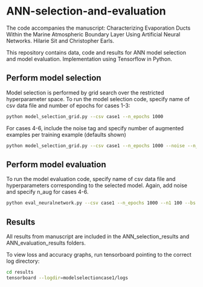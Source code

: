 # ANN-selection-and-evaluation

The code accompanies the manuscript: Characterizing Evaporation Ducts Within the Marine Atmospheric Boundary Layer Using Artificial Neural Networks. Hilarie Sit and Christopher Earls.

This repository contains data, code and results for ANN model selection and model evaluation. Implementation using Tensorflow in Python.

## Perform model selection
Model selection is performed by grid search over the restricted hyperparameter space. 
To run the model selection code, specify name of csv data file and number of epochs for cases 1-3:
```bash
python model_selection_grid.py --csv case1 --n_epochs 1000
```
For cases 4-6, include the noise tag and specify number of augmented examples per training example (defaults shown)
```bash
python model_selection_grid.py --csv case1 --n_epochs 1000 --noise --n_aug 100
```

## Perform model evaluation
To run the model evaluation code, specify name of csv data file and hyperparameters corresponding to the selected model. Again, add noise and specify n_aug for cases 4-6.

```bash
python eval_neuralnetwork.py --csv case1 --n_epochs 1000 --n1 100 --bs 16 --lr 1e-4
```

## Results
All results from manuscript are included in the ANN_selection_results and ANN_evaluation_results folders.

To view loss and accuracy graphs, run tensorboard pointing to the correct log directory:
```bash
cd results
tensorboard --logdir=modelselectioncase1/logs
```